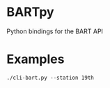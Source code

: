 BARTpy
========

Python bindings for the BART API


Examples
==========
```
./cli-bart.py --station 19th
```